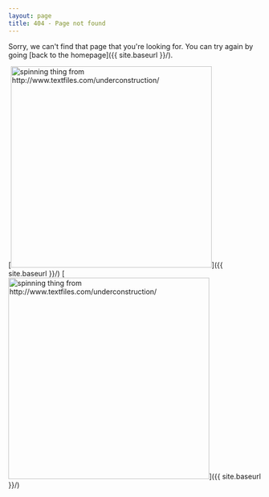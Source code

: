 ```yaml
---
layout: page
title: 404 - Page not found
---
```


Sorry, we can't find that page that you're looking for. You can try again by going [back to the homepage]({{ site.baseurl }}/).

[<img src="{{ site.baseurl }}/images/404construction.gif" alt="spinning thing from http://www.textfiles.com/underconstruction/" style="width: 400px;"/>]({{ site.baseurl }}/)
[<img src="{{ site.baseurl }}/images/404construction.gif" alt="spinning thing from http://www.textfiles.com/underconstruction/" style="width: 400px;"/>]({{ site.baseurl }}/)


